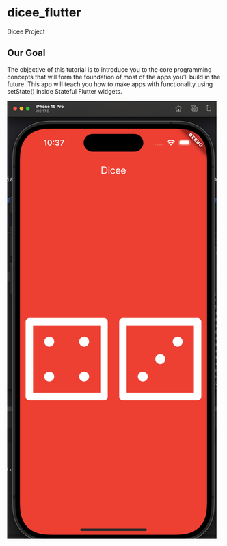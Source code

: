 # dicee_flutter

Dicee Project

## Our Goal

The objective of this tutorial is to introduce you to the core programming concepts that will form the foundation of most of the apps you’ll build in the future. This app will teach you how to make apps with functionality using setState() inside Stateful Flutter widgets.

![End Banner](images/dice-end-banner.png)
